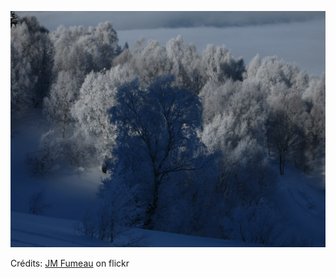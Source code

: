![Eléna](/images/2022-12-19.jpg)

Crédits: [JM Fumeau](https://www.flickr.com/people/jeanmar/) on flickr
